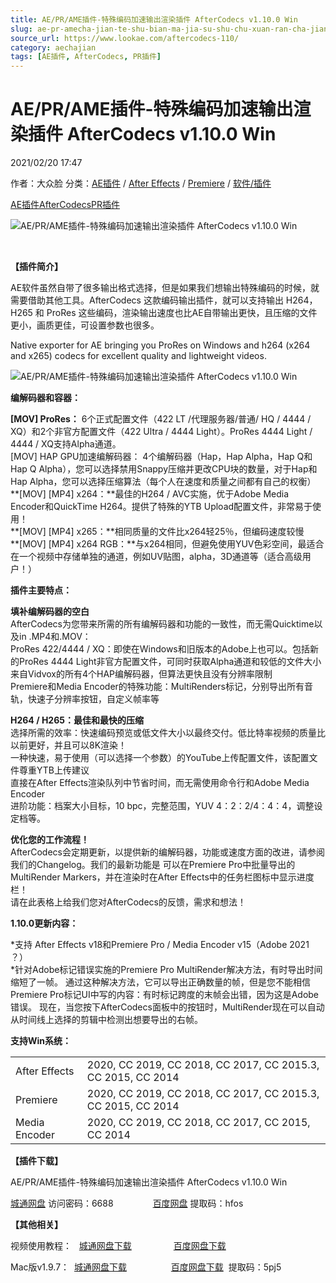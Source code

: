 ```yaml
---
title: AE/PR/AME插件-特殊编码加速输出渲染插件 AfterCodecs v1.10.0 Win
slug: ae-pr-amecha-jian-te-shu-bian-ma-jia-su-shu-chu-xuan-ran-cha-jian-aftercodecs-v1-10-0-win
source_url: https://www.lookae.com/aftercodecs-110/
category: aechajian
tags: [AE插件, AfterCodecs, PR插件]
---
```

# AE/PR/AME插件-特殊编码加速输出渲染插件 AfterCodecs v1.10.0 Win

2021/02/20 17:47

作者：大众脸
分类：[AE插件](https://www.lookae.com/after-effects/aechajian/) / [After Effects](https://www.lookae.com/after-effects/) / [Premiere](https://www.lookae.com/qitarjcj/premierezy/) / [软件/插件](https://www.lookae.com/qitarjcj/)

[AE插件](https://www.lookae.com/tag/ae%e6%8f%92%e4%bb%b6/)[AfterCodecs](https://www.lookae.com/tag/aftercodecs/)[PR插件](https://www.lookae.com/tag/pr%e6%8f%92%e4%bb%b6/)

![AE/PR/AME插件-特殊编码加速输出渲染插件 AfterCodecs v1.10.0 Win](https://www.lookae.com/wp-content/uploads/2020/09/AfterCodecs-197.jpg "AE/PR/AME插件-特殊编码加速输出渲染插件 AfterCodecs v1.10.0 Win-LookAE.com")

[﻿﻿﻿](https://cloud.video.taobao.com//play/u/705956171/p/1/e/6/t/1/279401540070.mp4)

**【插件简介】**

AE软件虽然自带了很多输出格式选择，但是如果我们想输出特殊编码的时候，就需要借助其他工具。AfterCodecs 这款编码输出插件，就可以支持输出 H264，H265 和 ProRes 这些编码，渲染输出速度也比AE自带输出更快，且压缩的文件更小，画质更佳，可设置参数也很多。

Native exporter for AE bringing you ProRes on Windows and h264 (x264 and x265) codecs for excellent quality and lightweight videos.

![AE/PR/AME插件-特殊编码加速输出渲染插件 AfterCodecs v1.10.0 Win](https://img.alicdn.com/imgextra/i3/705956171/O1CN01v4IRSZ1vSMh8UslDY_!!705956171.gif "AE/PR/AME插件-特殊编码加速输出渲染插件 AfterCodecs v1.10.0 Win-LookAE.com")

**编解码器和容器：**

**[MOV] ProRes：** 6个正式配置文件（422 LT /代理服务器/普通/ HQ / 4444 / XQ）和2个非官方配置文件（422 Ultra / 4444 Light）。ProRes 4444 Light / 4444 / XQ支持Alpha通道。  
[MOV] HAP GPU加速编解码器： 4个编解码器（Hap，Hap Alpha，Hap Q和Hap Q Alpha），您可以选择禁用Snappy压缩并更改CPU块的数量，对于Hap和Hap Alpha，您可以选择压缩算法（每个人在速度和质量之间都有自己的权衡）  
**[MOV] [MP4] x264：**最佳的H264 / AVC实施，优于Adobe Media Encoder和QuickTime H264。提供了特殊的YTB Upload配置文件，非常易于使用！  
**[MOV] [MP4] x265：**相同质量的文件比x264轻25％，但编码速度较慢  
**[MOV] [MP4] x264 RGB：**与x264相同，但避免使用YUV色彩空间，最适合在一个视频中存储单独的通道，例如UV贴图，alpha，3D通道等（适合高级用户！）

**插件主要特点：**

**填补编解码器的空白**  
AfterCodecs为您带来所需的所有编解码器和功能的一致性，而无需Quicktime以及in .MP4和.MOV：  
ProRes 422/4444 / XQ：即使在Windows和旧版本的Adobe上也可以。包括新的ProRes 4444 Light非官方配置文件，可同时获取Alpha通道和较低的文件大小  
来自Vidvox的所有4个HAP编解码器，但算法更快且没有分辨率限制  
Premiere和Media Encoder的特殊功能：MultiRenders标记，分别导出所有音轨，快速子分辨率按钮，自定义帧率等

**H264 / H265：最佳和最快的压缩**  
选择所需的效率：快速编码预览或低文件大小以最终交付。低比特率视频的质量比以前更好，并且可以8K渲染！  
一种快速，易于使用（可以选择一个参数）的YouTube上传配置文件，该配置文件尊重YTB上传建议  
直接在After Effects渲染队列中节省时间，而无需使用命令行和Adobe Media Encoder  
进阶功能：档案大小目标，10 bpc，完整范围，YUV 4：2：2/4：4：4，调整设定档等。

**优化您的工作流程！**  
AfterCodecs会定期更新，以提供新的编解码器，功能或速度方面的改进，请参阅我们的Changelog。我们的最新功能是 可以在Premiere Pro中批量导出的MultiRender Markers，并在渲染时在After Effects中的任务栏图标中显示进度栏！  
请在此表格上给我们您对AfterCodecs的反馈，需求和想法！

**1.10.0更新内容：**

\*支持 After Effects v18和Premiere Pro / Media Encoder v15（Adobe 2021 ？）  
\*针对Adobe标记错误实施的Premiere Pro MultiRender解决方法，有时导出时间缩短了一帧。 通过这种解决方法，它可以导出正确数量的帧，但是您不能相信Premiere Pro标记UI中写的内容：有时标记跨度的末帧会出错，因为这是Adobe错误。 现在，当您按下AfterCodecs面板中的按钮时，MultiRender现在可以自动从时间线上选择的剪辑中检测出想要导出的右帧。

**支持Win系统：**

|  |  |
| --- | --- |
| After Effects | 2020, CC 2019, CC 2018, CC 2017, CC 2015.3, CC 2015, CC 2014 |
| Premiere | 2020, CC 2019, CC 2018, CC 2017, CC 2015.3, CC 2015, CC 2014 |
| Media Encoder | 2020, CC 2019, CC 2018, CC 2017, CC 2015, CC 2014 |

**【插件下载】**

AE/PR/AME插件-特殊编码加速输出渲染插件 AfterCodecs v1.10.0 Win

[城通网盘](https://089u.com/f/680462-483008935-7d2388) 访问密码：6688                [百度网盘](https://pan.baidu.com/s/1QOMYuGGGA2vgOc3YAf2NtQ) 提取码：hfos

**【其他相关】**

视频使用教程：   [城通网盘下载](https://tc5.us/file/680462-406407782)                 [百度网盘下载](https://pan.baidu.com/s/1kqhVRXRTbgKT07R3Njx2mA)

Mac版v1.9.7：  [城通网盘下载](https://089u.com/file/680462-461856115)                  [百度网盘下载](https://pan.baidu.com/s/1iJq5vmUkjpBwKTb3z49nWw)  提取码：5pj5
